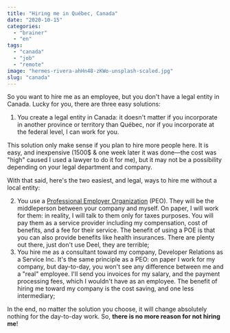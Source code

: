 ```yaml
---
title: "Hiring me in Québec, Canada"
date: "2020-10-15"
categories: 
  - "brainer"
  - "en"
tags: 
  - "canada"
  - "job"
  - "remote"
image: "hermes-rivera-ahHn48-zKWo-unsplash-scaled.jpg"
slug: "canada"
---
```


So you want to hire me as an employee, but you don't have a legal entity in Canada. Lucky for you, there are three easy solutions:

1. You create a legal entity in Canada: it doesn't matter if you incorporate in another province or territory than Québec, nor if you incorporate at the federal level, I can work for you.

This solution only make sense if you plan to hire more people here. It is easy, and inexpensive (1500$ & one week later it was done—the cost was "high" caused I used a lawyer to do it for me), but it may not be a possibility depending on your legal department and company.

With that said, here's the two easiest, and legal, ways to hire me without a local entity:

2. You use a [Professional Employer Organization](https://en.wikipedia.org/wiki/Professional_employer_organization) (PEO). They will be the middleperson between your company and myself. On paper, I will work for them: in reality, I will talk to them only for taxes purposes. You will pay them as a service provider including my compensation, cost of benefits, and a fee for their service. The benefit of using a POE is that you can also provide benefits like health insurances. There are plenty out there, just don't use Deel, they are terrible;
3. You hire me as a consultant toward my company, Developer Relations as a Service Inc. It's the same principle as a PEO: on paper I work for my company, but day-to-day, you won't see any difference between me and a "real" employee. I'll send you invoices for my salary, and the payment processing fees, which I wouldn't have as an employee. The benefit of hiring me toward my company is the cost saving, and one less intermediary;

In the end, no matter the solution you choose, it will change absolutely nothing for the day-to-day work. So, **there is no more reason for not hiring me**!

